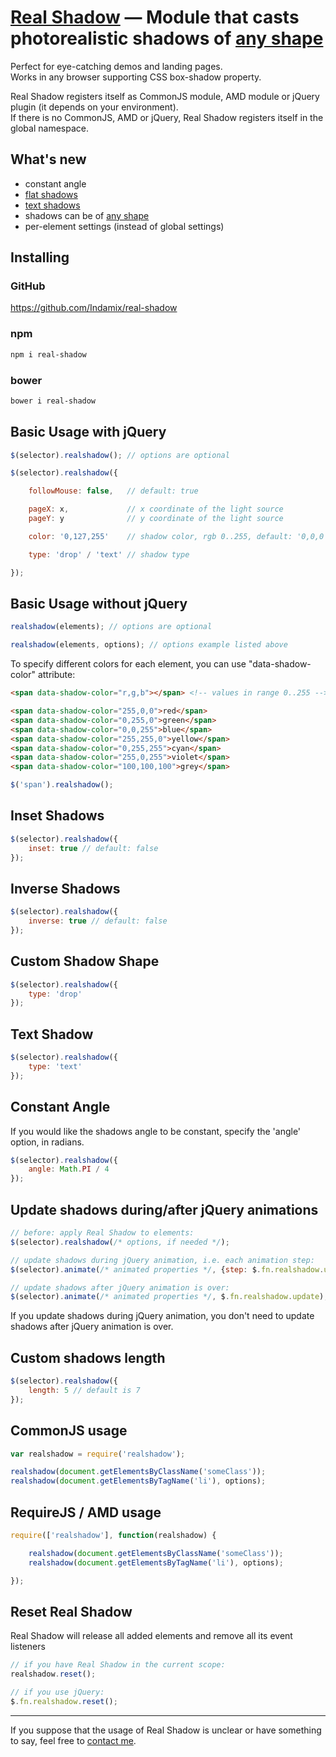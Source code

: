 # [Real Shadow](http://indamix.github.io/real-shadow/) — Module that casts photorealistic shadows of [any shape](http://indamix.github.io/real-shadow/#/drop/)
Perfect for eye-catching demos and landing pages.  
Works in any browser supporting CSS box-shadow property.


Real Shadow registers itself as CommonJS module, AMD module or jQuery plugin (it depends on your environment).  
If there is no CommonJS, AMD or jQuery, Real Shadow registers itself in the global namespace.

## What's new
+ constant angle
+ [flat shadows](http://indamix.github.io/real-shadow/#/flat/)
+ [text shadows](http://indamix.github.io/real-shadow/#/text/)
+ shadows can be of [any shape](http://indamix.github.io/real-shadow/#/drop/)
+ per-element settings (instead of global settings)

## Installing
### GitHub
https://github.com/Indamix/real-shadow
### npm
```bash
npm i real-shadow
```
### bower
```bash
bower i real-shadow
```

## Basic Usage with jQuery
```javascript
$(selector).realshadow(); // options are optional

$(selector).realshadow({

	followMouse: false,   // default: true

	pageX: x,             // x coordinate of the light source
	pageY: y              // y coordinate of the light source

	color: '0,127,255'    // shadow color, rgb 0..255, default: '0,0,0'

	type: 'drop' / 'text' // shadow type

});
```

## Basic Usage without jQuery
```javascript
realshadow(elements); // options are optional

realshadow(elements, options); // options example listed above
```

To specify different colors for each element, you can use "data-shadow-color" attribute:

```html
<span data-shadow-color="r,g,b"></span> <!-- values in range 0..255 -->

<span data-shadow-color="255,0,0">red</span>
<span data-shadow-color="0,255,0">green</span>
<span data-shadow-color="0,0,255">blue</span>
<span data-shadow-color="255,255,0">yellow</span>
<span data-shadow-color="0,255,255">cyan</span>
<span data-shadow-color="255,0,255">violet</span>
<span data-shadow-color="100,100,100">grey</span>
```

```javascript
$('span').realshadow();
```

## Inset Shadows
```javascript
$(selector).realshadow({
	inset: true // default: false
});
```

## Inverse Shadows
```javascript
$(selector).realshadow({
	inverse: true // default: false
});
```

## Custom Shadow Shape
```javascript
$(selector).realshadow({
	type: 'drop'
});
```

## Text Shadow
```javascript
$(selector).realshadow({
	type: 'text'
});
```

## Constant Angle
If you would like the shadows angle to be constant, specify the 'angle' option, in radians.

```javascript
$(selector).realshadow({
    angle: Math.PI / 4
});
```

## Update shadows during/after jQuery animations
```javascript
// before: apply Real Shadow to elements:
$(selector).realshadow(/* options, if needed */);

// update shadows during jQuery animation, i.e. each animation step:
$(selector).animate(/* animated properties */, {step: $.fn.realshadow.update});

// update shadows after jQuery animation is over:
$(selector).animate(/* animated properties */, $.fn.realshadow.update);
```
If you update shadows during jQuery animation, you don't need to update shadows after jQuery animation is over.

## Custom shadows length
```javascript
$(selector).realshadow({
	length: 5 // default is 7
});
```

## CommonJS usage
```javascript
var realshadow = require('realshadow');

realshadow(document.getElementsByClassName('someClass'));
realshadow(document.getElementsByTagName('li'), options);
```

## RequireJS / AMD usage
```javascript
require(['realshadow'], function(realshadow) {

	realshadow(document.getElementsByClassName('someClass'));
	realshadow(document.getElementsByTagName('li'), options);

});
```

## Reset Real Shadow
Real Shadow will release all added elements and remove all its event listeners
```javascript
// if you have Real Shadow in the current scope:
realshadow.reset();

// if you use jQuery:
$.fn.realshadow.reset();
```

---
If you suppose that the usage of Real Shadow is unclear or have something to say, feel free to [contact me](http://indamix.github.io).
